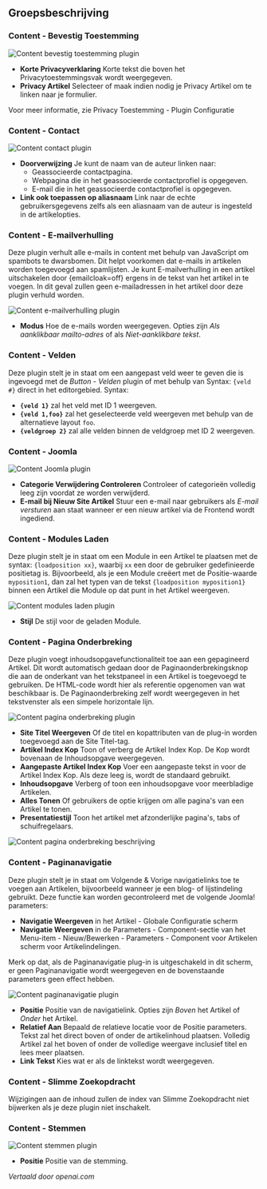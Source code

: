 <!-- Filename: Chunk4x:Extensions_Plugin_Manager_Edit_Content_Group  / Display title: Inhoudsgroep -->

## Groepsbeschrijving

### Content - Bevestig Toestemming

![Content bevestig toestemming plugin](../../../en/images/plugins/plugin-group-content-confirm-consent.png)

- **Korte Privacyverklaring** Korte tekst die boven het Privacytoestemmingsvak wordt weergegeven.
- **Privacy Artikel** Selecteer of maak indien nodig je Privacy Artikel om te linken naar je formulier.

Voor meer informatie, zie Privacy Toestemming - Plugin Configuratie

### Content - Contact

![Content contact plugin](../../../en/images/plugins/plugin-group-content-contact.png)

- **Doorverwijzing** Je kunt de naam van de auteur linken naar:
  - Geassocieerde contactpagina.
  - Webpagina die in het geassocieerde contactprofiel is opgegeven.
  - E-mail die in het geassocieerde contactprofiel is opgegeven.
- **Link ook toepassen op aliasnaam** Link naar de echte gebruikersgegevens zelfs als een aliasnaam van de auteur is ingesteld in de artikelopties.

### Content - E-mailverhulling

Deze plugin verhult alle e-mails in content met behulp van JavaScript om spambots te dwarsbomen. Dit helpt voorkomen dat e-mails in artikelen worden toegevoegd aan spamlijsten. Je kunt E-mailverhulling in een artikel uitschakelen door {emailcloak=off} ergens in de tekst van het artikel in te voegen. In dit geval zullen geen e-mailadressen in het artikel door deze plugin verhuld worden.

![Content e-mailverhulling plugin](../../../en/images/plugins/plugin-group-content-email-cloaking.png)

- **Modus** Hoe de e-mails worden weergegeven. Opties zijn *Als aanklikbaar mailto-adres* of als *Niet-aanklikbare tekst*.

### Content - Velden

Deze plugin stelt je in staat om een aangepast veld weer te geven die is ingevoegd met de *Button - Velden* plugin of met behulp van Syntax: `{veld #}` direct in het editorgebied. Syntax:

- **`{veld 1}`** zal het veld met ID 1 weergeven.
- **`{veld 1,foo}`** zal het geselecteerde veld weergeven met behulp van de alternatieve layout `foo`.
- **`{veldgroep 2}`** zal alle velden binnen de veldgroep met ID 2 weergeven.

### Content - Joomla

![Content Joomla plugin](../../../en/images/plugins/plugin-group-content-joomla.png)

- **Categorie Verwijdering Controleren** Controleer of categorieën volledig leeg zijn voordat ze worden verwijderd.
- **E-mail bij Nieuw Site Artikel** Stuur een e-mail naar gebruikers als *E-mail versturen* aan staat wanneer er een nieuw artikel via de Frontend wordt ingediend.

### Content - Modules Laden

Deze plugin stelt je in staat om een Module in een Artikel te plaatsen met de syntax: `{loadposition xx}`, waarbij `xx` een door de gebruiker gedefinieerde positietag is. Bijvoorbeeld, als je een Module creëert met de Positie-waarde `myposition1`, dan zal het typen van de tekst `{loadposition myposition1}` binnen een Artikel die Module op dat punt in het Artikel weergeven.

![Content modules laden plugin](../../../en/images/plugins/plugin-group-content-load-modules.png)

- **Stijl** De stijl voor de geladen Module.

### Content - Pagina Onderbreking

Deze plugin voegt inhoudsopgavefunctionaliteit toe aan een gepagineerd Artikel. Dit wordt automatisch gedaan door de Paginaonderbrekingsknop die aan de onderkant van het tekstpaneel in een Artikel is toegevoegd te gebruiken. De HTML-code wordt hier als referentie opgenomen van wat beschikbaar is. De Paginaonderbreking zelf wordt weergegeven in het tekstvenster als een simpele horizontale lijn.

![Content pagina onderbreking plugin](../../../en/images/plugins/plugin-group-content-page-break.png)

- **Site Titel Weergeven** Of de titel en kopattributen van de plug-in worden toegevoegd aan de Site Titel-tag.
- **Artikel Index Kop** Toon of verberg de Artikel Index Kop. De Kop wordt bovenaan de Inhoudsopgave weergegeven.
- **Aangepaste Artikel Index Kop** Voer een aangepaste tekst in voor de Artikel Index Kop. Als deze leeg is, wordt de standaard gebruikt.
- **Inhoudsopgave** Verberg of toon een inhoudsopgave voor meerbladige Artikelen.
- **Alles Tonen** Of gebruikers de optie krijgen om alle pagina's van een Artikel te tonen.
- **Presentatiestijl** Toon het artikel met afzonderlijke pagina's, tabs of schuifregelaars.

![Content pagina onderbreking beschrijving](../../../en/images/plugins/plugin-group-content-page-break-description.png)

### Content - Paginanavigatie

Deze plugin stelt je in staat om Volgende & Vorige navigatielinks toe te voegen aan Artikelen, bijvoorbeeld wanneer je een blog- of lijstindeling gebruikt. Deze functie kan worden gecontroleerd met de volgende Joomla! parameters:

- **Navigatie Weergeven** in het Artikel - Globale Configuratie scherm
- **Navigatie Weergeven** in de Parameters - Component-sectie van het Menu-item - Nieuw/Bewerken - Parameters - Component voor Artikelen scherm voor Artikelindelingen.

Merk op dat, als de Paginanavigatie plug-in is uitgeschakeld in dit scherm, er geen Paginanavigatie wordt weergegeven en de bovenstaande parameters geen effect hebben.

![Content paginanavigatie plugin](../../../en/images/plugins/plugin-group-content-page-navigation.png)

- **Positie** Positie van de navigatielink. Opties zijn *Boven* het Artikel of *Onder* het Artikel.
- **Relatief Aan** Bepaald de relatieve locatie voor de Positie parameters. Tekst zal het direct boven of onder de artikelinhoud plaatsen. Volledig Artikel zal het boven of onder de volledige weergave inclusief titel en lees meer plaatsen.
- **Link Tekst** Kies wat er als de linktekst wordt weergegeven.

### Content - Slimme Zoekopdracht

Wijzigingen aan de inhoud zullen de index van Slimme Zoekopdracht niet bijwerken als je deze plugin niet inschakelt.

### Content - Stemmen

![Content stemmen plugin](../../../en/images/plugins/plugin-group-content-vote.png)

- **Positie** Positie van de stemming.

*Vertaald door openai.com*


